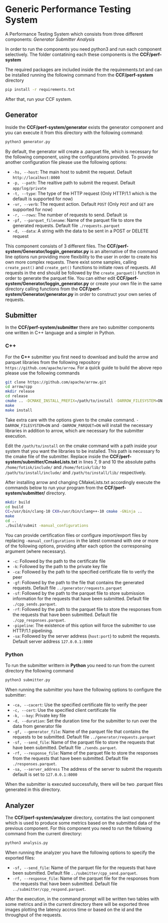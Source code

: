 # Generic Performance Testing System

A Performance Testing System which consists from three different components:
_Generator_
_Submitter_
_Analysis_

In order to run the components you need python3 and run each component selectively. The folder contatining each these components is the **CCF/perf-system**

The required packages are included inside the the requirements.txt and can be installed running the following command from the **CCF/perf-system** directory

```sh
pip install -r requirements.txt
```

After that, run your CCF system.

## Generator

Inside the **CCF/perf-system/generator** exists the generator component and you can execute it from this directory with the following command:

```sh
python3 generator.py
```

By default, the generator will create a .parquet file, which is necessary for the following component, using the configurations provided. To provide another configuration file please use the following options:

- `-hs, --host`: The main host to submit the request. Default `http://localhost:8000`
- `-p, --path`: The realtive path to submit the request. Default `app/log/private`
- `-t, --type`: The type of the HTTP request (Only HTTP/1.1 which is the default is supported for now)
- `-vr, --verb`: The request action. Default `POST` (Only `POST` and `GET` are supported for now)
- `-r, --rows`: The number of requests to send. Default `16`
- `-pf, --parquet_filename`: Name of the parquet file to store the generated requests. Default file `./requests.parquet`
- `-d, --data`: A string with the data to be sent in a POST or DELETE request

This component consists of 3 different files. The **CCF/perf-system/Generator/loggin_generator.py** is an alternative of the command line options run providing more flexibility to the user in order to create his own more complex requests. There exist some samples, calling `create_post()` and `create_get()` functions to initiate rows of requests. All requests in the end should be followed by the `create_parquet()` function in order to generate the parquet file.
You can either edit **CCF/perf-system/Generator/loggin_generator.py** or create your own file in the same directory calling functions from the **CCF/perf-system/Generator/generator.py** in order to construct your own series of requests.

## Submitter

In the **CCF/perf-system/submitter** there are two submitter components one written in C++ language and a simpler in Python.

### C++

For the **C++** submitter you first need to download and build the arrow and parquet libraries from the following repository `https://github.com/apache/arrow`.
For a quick guide to build the above repo please use the following commands

```sh
git clone https://github.com/apache/arrow.git
cd arrow/cpp
mkdir release
cd release
cmake .. -DCMAKE_INSTALL_PREFIX=/path/to/install -DARROW_FILESYSTEM=ON -DARROW_PARQUET=ON
make
make install
```

Take extra care with the options given to the cmake command. `-DARROW_FILESYSTEM=ON` and `-DARROW_PARQUET=ON` will install the necessary libraries in addition to arrow, which are necessary for the submitter execution.

Edit the `/path/to/install` on the cmake command with a path inside your system that you want the libraries to be installed. This path is necessary fo the cmake file of the submitter. Replace inside the **CCF/perf-system/submitter/CmakeLists.txt** in lines 7, 9 and 10 the absolute paths `/home/fotisk/include/` and `/home/fotisk/lib/` to `/path/to/install/include/` and `/path/to/install/lib/` respectively.

After installing arrow and changing CMakeLists.txt accordingly execute the commands below to run your program from the **CCF/perf-system/submitter/** directory.

```sh
mkdir build
cd build
CC=/usr/bin/clang-10 CXX=/usr/bin/clang++-10 cmake -GNinja ..
make
cd ..
./build/submit -manual_configurations
```

You can provide certification files or configure import/export files by replacing `-manual_configurations` in the latest command with one or more of the following options, providing after each option the corresponsing argument (where necessary).

- `-c`: Followed by the path to the certificate file
- `-k`: Followed by the path to the private key file
- `-ca`: Followed by the path to the specified certificate file to verify the peer
- `-gf`: Followed by the path to the file that contains the generated requests. Default file `../generator/requests.parquet`
- `-sf`: Followed by the path to the parquet file to store submission information for the requests that have been submitted. Default file `./cpp_sends.parquet`.
- `-rf`: Followed by the path to the parquet file to store the responses from the requests that have been submitted. Default file `./cpp_responses.parquet`.
- `-pipeline`: The existence of this option will force the submitter to use HTTP/1.1 pipelining.
- `-sa`: Followed by the server address (`host:port`) to submit the requests. Default server address `127.0.0.1:8000`

### Python

To run the submitter writtern in **Python** you need to run from the current directory the following command

```sh
python3 submitter.py
```

When running the submitter you have the following options to configure the submitter:

- `-ca, --cacert`: Use the specified certificate file to verify the peer
- `-c, --cert`: Use the specified client certificate file
- `-k, --key`: Private key file
- `-d, --duration`: Set the duration time for the submitter to run over the data from generator file
- `-gf, --generator_file`: Name of the parquet file that contains the requests to be submitted. Default file `../generator/requests.parquet`
- `-sf, --send_file`: Name of the parquet file to store the requests that have been submitted. Default file `./sends.parquet`.
- `-rf, --response_file`: Name of the parquet file to store the responses from the requests that have been submitted. Default file `./responses.parquet`.
- `-sa, --server_address` The address of the server to submit the requests default is set to `127.0.0.1:8000`

When the submitter is executed successfully, there will be two .parquet files generated in this directory.

## Analyzer

The **CCF/perf-system/analyzer** directory, contatins the last component which is used to produce some metrics based on the submitted data of the previous component. For this component you need to run the following command from the current directory:

```sh
python3 analysis.py
```

When running the analyzer you have the following options to specify the exported files:

- `-sf, --send_file`: Name of the parquet file for the requests that have been submitted. Default file `../submitter/cpp_send.parquet`.
- `-rf, --response_file`: Name of the parquet file for the responses from the requests that have been submitted. Default file `../submitter/cpp_respond.parquet`.

After the execution, in the command prompt will be written two tables with some metrics and in the current directory there will be exported three images plotting the latency accros time or based on the id and the throughput of the requests.
